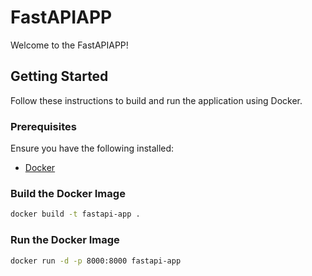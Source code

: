 # FastAPIAPP

Welcome to the FastAPIAPP!

## Getting Started

Follow these instructions to build and run the application using Docker.

### Prerequisites

Ensure you have the following installed:

- [Docker](https://docs.docker.com/get-docker/)

### Build the Docker Image

```bash
docker build -t fastapi-app .
```
### Run the Docker Image

```bash
docker run -d -p 8000:8000 fastapi-app
```
